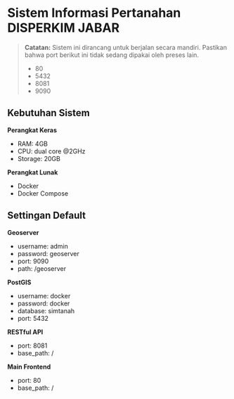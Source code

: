 # Sistem Informasi Pertanahan DISPERKIM JABAR

> **Catatan:** Sistem ini dirancang untuk berjalan secara mandiri. Pastikan bahwa port berikut ini tidak sedang dipakai oleh preses lain.
> - 80
> - 5432
> - 8081
> - 9090

## Kebutuhan Sistem

**Perangkat Keras**
- RAM: 4GB
- CPU: dual core @2GHz
- Storage: 20GB

**Perangkat Lunak**
- Docker
- Docker Compose

## Settingan Default

**Geoserver**
- username: admin
- password: geoserver
- port: 9090
- path: /geoserver

**PostGIS**
- username: docker
- password: docker
- database: simtanah
- port: 5432

**RESTful API**
- port: 8081
- base_path: /

**Main Frontend**
- port: 80
- base_path: /
